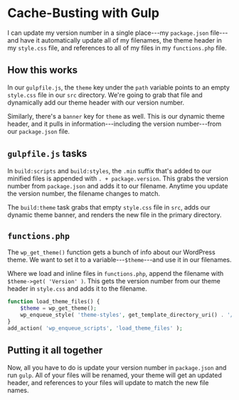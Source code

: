 
# Cache-Busting with Gulp

I can update my version number in a single place---my `package.json` file---and have it automatically update all of my filenames, the theme header in my `style.css` file, and references to all of my files in my `functions.php` file.

## How this works

In our `gulpfile.js`, the `theme` key under the `path` variable points to an empty `style.css` file in our `src` directory. We're going to grab that file and dynamically add our theme header with our version number.

Similarly, there's a `banner` key for `theme` as well. This is our dynamic theme header, and it pulls in information---including the version number---from our `package.json` file.

## `gulpfile.js` tasks

In `build:scripts` and `build:styles`, the `.min` suffix that's added to our minified files is appended with `. + package.version`. This grabs the version number from `package.json` and adds it to our filename. Anytime you update the version number, the filename changes to match.

The `build:theme` task grabs that empty `style.css` file in `src`, adds our dynamic theme banner, and renders the new file in the primary directory.

## `functions.php`

The `wp_get_theme()` function gets a bunch of info about our WordPress theme. We want to set it to a variable---`$theme`---and use it in our filenames.

Where we load and inline files in `functions.php`, append the filename with `$theme->get( 'Version' )`. This gets the version number from our theme header in `style.css` and adds it to the filename.

```php
function load_theme_files() {
	$theme = wp_get_theme();
	wp_enqueue_style( 'theme-styles', get_template_directory_uri() . '/path/to/your/main.min.' . $theme->get( 'Version' ) . '.css', null, null, 'all' );
}
add_action( 'wp_enqueue_scripts', 'load_theme_files' );
```

## Putting it all together

Now, all you have to do is update your version number in `package.json` and run `gulp`. All of your files will be renamed, your theme will get an updated header, and references to your files will update to match the new file names.